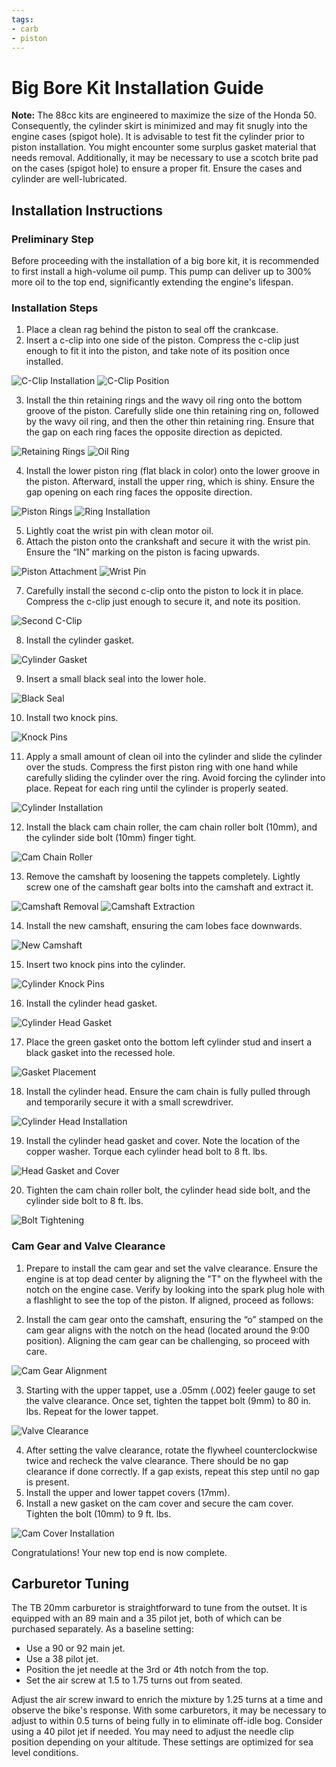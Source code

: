 ```yaml
---
tags:
- carb
- piston
---
```


# Big Bore Kit Installation Guide

**Note:** The 88cc kits are engineered to maximize the size of the Honda 50. Consequently, the cylinder skirt is minimized and may fit snugly into the engine cases (spigot hole). It is advisable to test fit the cylinder prior to piston installation. You might encounter some surplus gasket material that needs removal. Additionally, it may be necessary to use a scotch brite pad on the cases (spigot hole) to ensure a proper fit. Ensure the cases and cylinder are well-lubricated.

## Installation Instructions

### Preliminary Step
Before proceeding with the installation of a big bore kit, it is recommended to first install a high-volume oil pump. This pump can deliver up to 300% more oil to the top end, significantly extending the engine's lifespan.

### Installation Steps

1. Place a clean rag behind the piston to seal off the crankcase.
2. Insert a c-clip into one side of the piston. Compress the c-clip just enough to fit it into the piston, and take note of its position once installed.

![C-Clip Installation](../../../static/img/dano_clip_image004_0003.jpg) ![C-Clip Position](../../../static/img/dano_clip_image006_0003.jpg)

3. Install the thin retaining rings and the wavy oil ring onto the bottom groove of the piston. Carefully slide one thin retaining ring on, followed by the wavy oil ring, and then the other thin retaining ring. Ensure that the gap on each ring faces the opposite direction as depicted.

![Retaining Rings](../../../static/img/dano_clip_image008_0002.jpg) ![Oil Ring](../../../static/img/dano_clip_image010_0002.jpg)

4. Install the lower piston ring (flat black in color) onto the lower groove in the piston. Afterward, install the upper ring, which is shiny. Ensure the gap opening on each ring faces the opposite direction.

![Piston Rings](../../../static/img/dano_clip_image012_0001.jpg) ![Ring Installation](../../../static/img/dano_clip_image014_0001.jpg)

5. Lightly coat the wrist pin with clean motor oil.
6. Attach the piston onto the crankshaft and secure it with the wrist pin. Ensure the “IN” marking on the piston is facing upwards.

![Piston Attachment](../../../static/img/dano_clip_image016_0001.jpg) ![Wrist Pin](../../../static/img/dano_clip_image018_0001.jpg)

7. Carefully install the second c-clip onto the piston to lock it in place. Compress the c-clip just enough to secure it, and note its position.

![Second C-Clip](../../../static/img/dano_clip_image020_0001.jpg)

8. Install the cylinder gasket.

![Cylinder Gasket](../../../static/img/dano_clip_image022_0001.jpg)

9. Insert a small black seal into the lower hole.

![Black Seal](../../../static/img/dano_clip_image024_0001.jpg)

10. Install two knock pins.

![Knock Pins](../../../static/img/dano_clip_image026_0001.jpg)

11. Apply a small amount of clean oil into the cylinder and slide the cylinder over the studs. Compress the first piston ring with one hand while carefully sliding the cylinder over the ring. Avoid forcing the cylinder into place. Repeat for each ring until the cylinder is properly seated.

![Cylinder Installation](../../../static/img/dano_clip_image028_0001.jpg)

12. Install the black cam chain roller, the cam chain roller bolt (10mm), and the cylinder side bolt (10mm) finger tight.

![Cam Chain Roller](../../../static/img/dano_clip_image030_0001.jpg)

13. Remove the camshaft by loosening the tappets completely. Lightly screw one of the camshaft gear bolts into the camshaft and extract it.

![Camshaft Removal](../../../static/img/dano_clip_image032_0002.jpg) ![Camshaft Extraction](../../../static/img/dano_clip_image034_0000.jpg)

14. Install the new camshaft, ensuring the cam lobes face downwards.

![New Camshaft](../../../static/img/dano_clip_image036_0000.jpg)

15. Insert two knock pins into the cylinder.

![Cylinder Knock Pins](../../../static/img/dano_clip_image038_0000.jpg)

16. Install the cylinder head gasket.

![Cylinder Head Gasket](../../../static/img/dano_clip_image040_0000.jpg)

17. Place the green gasket onto the bottom left cylinder stud and insert a black gasket into the recessed hole.

![Gasket Placement](../../../static/img/dano_clip_image042_0000.jpg)

18. Install the cylinder head. Ensure the cam chain is fully pulled through and temporarily secure it with a small screwdriver.

![Cylinder Head Installation](../../../static/img/dano_clip_image044_0000.jpg)

19. Install the cylinder head gasket and cover. Note the location of the copper washer. Torque each cylinder head bolt to 8 ft. lbs.

![Head Gasket and Cover](../../../static/img/dano_clip_image046_0000.jpg)

20. Tighten the cam chain roller bolt, the cylinder head side bolt, and the cylinder side bolt to 8 ft. lbs.

![Bolt Tightening](../../../static/img/dano_clip_image048_0000.jpg)

### Cam Gear and Valve Clearance

1. Prepare to install the cam gear and set the valve clearance. Ensure the engine is at top dead center by aligning the "T" on the flywheel with the notch on the engine case. Verify by looking into the spark plug hole with a flashlight to see the top of the piston. If aligned, proceed as follows:

2. Install the cam gear onto the camshaft, ensuring the “o” stamped on the cam gear aligns with the notch on the head (located around the 9:00 position). Aligning the cam gear can be challenging, so proceed with care.

![Cam Gear Alignment](../../../static/img/dano_clip_image050_0000.jpg)

3. Starting with the upper tappet, use a .05mm (.002) feeler gauge to set the valve clearance. Once set, tighten the tappet bolt (9mm) to 80 in. lbs. Repeat for the lower tappet.

![Valve Clearance](../../../static/img/dano_clip_image052_0000.jpg)

4. After setting the valve clearance, rotate the flywheel counterclockwise twice and recheck the valve clearance. There should be no gap clearance if done correctly. If a gap exists, repeat this step until no gap is present.
5. Install the upper and lower tappet covers (17mm).
6. Install a new gasket on the cam cover and secure the cam cover. Tighten the bolt (10mm) to 9 ft. lbs.

![Cam Cover Installation](../../../static/img/dano_clip_image054_0000.jpg)

Congratulations! Your new top end is now complete.

## Carburetor Tuning

The TB 20mm carburetor is straightforward to tune from the outset. It is equipped with an 89 main and a 35 pilot jet, both of which can be purchased separately. As a baseline setting:

- Use a 90 or 92 main jet.
- Use a 38 pilot jet.
- Position the jet needle at the 3rd or 4th notch from the top.
- Set the air screw at 1.5 to 1.75 turns out from seated.

Adjust the air screw inward to enrich the mixture by 1.25 turns at a time and observe the bike's response. With some carburetors, it may be necessary to adjust to within 0.5 turns of being fully in to eliminate off-idle bog. Consider using a 40 pilot jet if needed. You may need to adjust the needle clip position depending on your altitude. These settings are optimized for sea level conditions.
